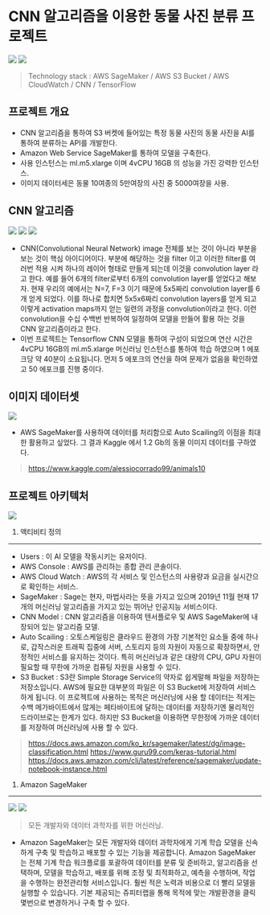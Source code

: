 CNN 알고리즘을 이용한 동물 사진 분류 프로젝트
===========================================================================================
<img src="https://raw.githubusercontent.com/dsg890789/JwsPortfolio/master/CNN%20Model%20Project/Tensorflow.png">

<img src="https://raw.githubusercontent.com/dsg890789/JwsPortfolio/master/CNN%20Model%20Project/AWS%20SageMaker-5.png">
    
> Technology stack : AWS SageMaker / AWS S3 Bucket / AWS CloudWatch / CNN / TensorFlow

프로젝트 개요
-------------------------------------------------------------------------------------------
- CNN 알고리즘을 통하여 S3 버켓에 들어있는 특정 동물 사진의 동물 사진을 AI를 통하여 분류하는 API를 개발한다.
- Amazon Web Service SageMaker를 통하여 모델을 구축한다.
- 사용 인스턴스는 ml.m5.xlarge 이며 4vCPU 16GB 의 성능을 가진 강력한 인스턴스.
- 이미지 데이터세은 동물 10여종의 5만여장의 사진 중 5000여장을 사용.

CNN 알고리즘
-------------------------------------------------------------------------------------------
<img src="https://raw.githubusercontent.com/dsg890789/JwsPortfolio/master/CNN%20Model%20Project/CNN%20Model%20Project%20view.png">
<img src="https://raw.githubusercontent.com/dsg890789/JwsPortfolio/master/CNN%20Model%20Project/CNN%20Model%20Project%20view-2.png">
<img src="https://raw.githubusercontent.com/dsg890789/JwsPortfolio/master/CNN%20Model%20Project/AWS%20SageMaker-3.png">

- CNN(Convolutional Neural Network) image 전체를 보는 것이 아니라 부분을 보는 것이 핵심 아이디어이다. 부분에 해당하는 것을 filter 이고 이러한 filter를 여러번 적용 시켜 하나의 레이어 형태로 만들게 되는데 이것을 convolution layer 라고 한다. 예를 들어 6개의 filter로부터 6개의 convolution layer를 얻었다고 해보자. 현재 우리의 예에서는 N=7, F=3 이기 때문에 5x5짜리 convolution layer를 6개 얻게 되었다. 이를 하나로 합치면 5x5x6짜리 convolution layers를 얻게 되고 이렇게 activation maps까지 얻는 일련의 과정을 convolution이라고 한다. 이런 convolution을 수십 수백번 반복하여 일정하여 모델을 만들어 활용 하는 것을 CNN 알고리즘이라고 한다.
- 이번 프로젝트는 Tensorflow CNN 모델을 통하여 구성이 되었으며 연산 시간은 4vCPU 16GB의 ml.m5.xlarge 머신러닝 인스턴스를 통하여 학습 하였으며 1 에포크당 약 40분이 소요됩니다. 먼저 5 에포크의 연산을 하여 문제가 없음을 확인하였고 50 에포크를 진행 중이다.

이미지 데이터셋
-------------------------------------------------------------------------------------------
<img src="https://raw.githubusercontent.com/dsg890789/JwsPortfolio/master/CNN%20Model%20Project/AWS%20SageMaker%20S3.png">

- AWS SageMaker를 사용하여 데이터를 처리함으로 Auto Scailing의 이점을 최대한 활용하고 싶었다. 그 결과 Kaggle 에서 1.2 Gb의 동물 이미지 데이터를 구하였다.
  
> https://www.kaggle.com/alessiocorrado99/animals10

프로젝트 아키텍처
-------------------------------------------------------------------------------------------
<img src="https://raw.githubusercontent.com/dsg890789/JwsPortfolio/master/CNN%20Model%20Project/CNN%20Model%20Project%20%EC%84%A4%EA%B3%84%20%ED%8C%8C%EC%9D%BC.png">

1. 액티비티 정의
-------------------------------------------------------------------------------------------
- Users : 이 AI 모델을 작동시키는 유저이다.
- AWS Console : AWS를 관리하는 종합 관리 콘솔이다.
- AWS Cloud Watch : AWS의 각 서비스 및 인스턴스의 사용량과 요금을 실시간으로 확인하는 서비스.
- SageMaker : Sage는 현자, 마법사라는 뜻을 가지고 있으며 2019년 11월 현재 17개의 머신러닝 알고리즘을 가지고 있는 뛰어난 인공지능 서비스이다.
- CNN Model : CNN 알고리즘을 이용하여 텐서플로우 및 AWS SageMaker에 내장되어 있는 알고리즘 모델.
- Auto Scailing : 오토스케일링은 클라우드 환경의 가장 기본적인 요소들 중에 하나로,
갑작스러운 트래픽 집중에 서버, 스토리지 등의 자원이 자동으로 확장하면서, 안정적인 서비스를 유지하는 것이다. 특히 머신러닝과 같은 대량의 CPU, GPU 자원이 필요할 때 무한에 가까운 컴퓨팅 자원을 사용할 수 있다.
- S3 Bucket : S3란 Simple Storage Service의 약자로 쉽게말해 파일을 저장하는 저장소입니다. AWS에 필요한 대부분의 파일은 이 S3 Bucket에 저장하여 서비스하게 됩니다. 이 프로젝트에 사용하는 목적은 머신러닝에 사용 할 데이터는 적게는 수백 메가바이트에서 많게는 페타바이트에 달하는 데이터를 저장하기엔 물리적인 드라이브로는 한계가 있다. 하지만 S3 Bucket을 이용하면 무한정에 가까운 데이터를 저장하여 머신러닝에 사용 할 수 있다.

> https://docs.aws.amazon.com/ko_kr/sagemaker/latest/dg/image-classification.html
> https://www.guru99.com/keras-tutorial.html
> https://docs.aws.amazon.com/cli/latest/reference/sagemaker/update-notebook-instance.html

1. Amazon SageMaker
-------------------------------------------------------------------------------------------
<img src="https://raw.githubusercontent.com/dsg890789/JwsPortfolio/master/CNN%20Model%20Project/AWS%20SageMaker.png">
<img src="https://raw.githubusercontent.com/dsg890789/JwsPortfolio/master/CNN%20Model%20Project/AWS%20SageMaker-2.png">

> 모든 개발자와 데이터 과학자를 위한 머신러닝.
- Amazon SageMaker는 모든 개발자와 데이터 과학자에게 기계 학습 모델을 신속하게 구축 및 학습하고 배포할 수 있는 기능을 제공합니다. Amazon SageMaker는 전체 기계 학습 워크플로를 포괄하여 데이터를 분류 및 준비하고, 알고리즘을 선택하며, 모델을 학습하고, 배포를 위해 조정 및 최적화하고, 예측을 수행하며, 작업을 수행하는 완전관리형 서비스입니다. 훨씬 적은 노력과 비용으로 더 빨리 모델을 실행할 수 있습니다. 기본 제공되는 쥬피터랩을 통해 목적에 맞는 개발환경을 클릭 몇번으로 변경하거나 구축 할 수 있다.